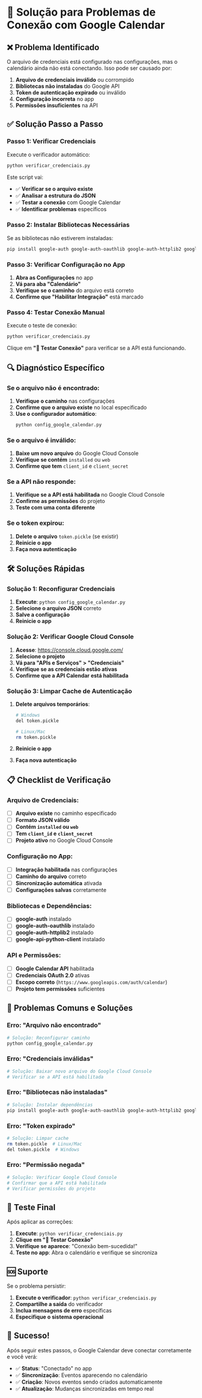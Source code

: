 # 🔧 Solução para Problemas de Conexão com Google Calendar

## ❌ Problema Identificado

O arquivo de credenciais está configurado nas configurações, mas o calendário ainda não está conectando. Isso pode ser causado por:

1. **Arquivo de credenciais inválido** ou corrompido
2. **Bibliotecas não instaladas** do Google API
3. **Token de autenticação expirado** ou inválido
4. **Configuração incorreta** no app
5. **Permissões insuficientes** na API

## ✅ Solução Passo a Passo

### **Passo 1: Verificar Credenciais**

Execute o verificador automático:
```bash
python verificar_credenciais.py
```

Este script vai:
- ✅ **Verificar se o arquivo existe**
- ✅ **Analisar a estrutura do JSON**
- ✅ **Testar a conexão** com Google Calendar
- ✅ **Identificar problemas** específicos

### **Passo 2: Instalar Bibliotecas Necessárias**

Se as bibliotecas não estiverem instaladas:
```bash
pip install google-auth google-auth-oauthlib google-auth-httplib2 google-api-python-client
```

### **Passo 3: Verificar Configuração no App**

1. **Abra as Configurações** no app
2. **Vá para aba "Calendário"**
3. **Verifique se o caminho** do arquivo está correto
4. **Confirme que "Habilitar Integração"** está marcado

### **Passo 4: Testar Conexão Manual**

Execute o teste de conexão:
```bash
python verificar_credenciais.py
```

Clique em **"🔄 Testar Conexão"** para verificar se a API está funcionando.

## 🔍 Diagnóstico Específico

### **Se o arquivo não é encontrado:**

1. **Verifique o caminho** nas configurações
2. **Confirme que o arquivo existe** no local especificado
3. **Use o configurador automático**:
   ```bash
   python config_google_calendar.py
   ```

### **Se o arquivo é inválido:**

1. **Baixe um novo arquivo** do Google Cloud Console
2. **Verifique se contém** `installed` ou `web`
3. **Confirme que tem** `client_id` e `client_secret`

### **Se a API não responde:**

1. **Verifique se a API está habilitada** no Google Cloud Console
2. **Confirme as permissões** do projeto
3. **Teste com uma conta diferente**

### **Se o token expirou:**

1. **Delete o arquivo** `token.pickle` (se existir)
2. **Reinicie o app**
3. **Faça nova autenticação**

## 🛠️ Soluções Rápidas

### **Solução 1: Reconfigurar Credenciais**

1. **Execute**: `python config_google_calendar.py`
2. **Selecione o arquivo JSON** correto
3. **Salve a configuração**
4. **Reinicie o app**

### **Solução 2: Verificar Google Cloud Console**

1. **Acesse**: https://console.cloud.google.com/
2. **Selecione o projeto**
3. **Vá para "APIs e Serviços" > "Credenciais"**
4. **Verifique se as credenciais estão ativas**
5. **Confirme que a API Calendar está habilitada**

### **Solução 3: Limpar Cache de Autenticação**

1. **Delete arquivos temporários**:
   ```bash
   # Windows
   del token.pickle
   
   # Linux/Mac
   rm token.pickle
   ```

2. **Reinicie o app**
3. **Faça nova autenticação**

## 📋 Checklist de Verificação

### **Arquivo de Credenciais:**
- [ ] **Arquivo existe** no caminho especificado
- [ ] **Formato JSON válido**
- [ ] **Contém `installed` ou `web`**
- [ ] **Tem `client_id` e `client_secret`**
- [ ] **Projeto ativo** no Google Cloud Console

### **Configuração no App:**
- [ ] **Integração habilitada** nas configurações
- [ ] **Caminho do arquivo** correto
- [ ] **Sincronização automática** ativada
- [ ] **Configurações salvas** corretamente

### **Bibliotecas e Dependências:**
- [ ] **google-auth** instalado
- [ ] **google-auth-oauthlib** instalado
- [ ] **google-auth-httplib2** instalado
- [ ] **google-api-python-client** instalado

### **API e Permissões:**
- [ ] **Google Calendar API** habilitada
- [ ] **Credenciais OAuth 2.0** ativas
- [ ] **Escopo correto** (`https://www.googleapis.com/auth/calendar`)
- [ ] **Projeto tem permissões** suficientes

## 🚨 Problemas Comuns e Soluções

### **Erro: "Arquivo não encontrado"**
```bash
# Solução: Reconfigurar caminho
python config_google_calendar.py
```

### **Erro: "Credenciais inválidas"**
```bash
# Solução: Baixar novo arquivo do Google Cloud Console
# Verificar se a API está habilitada
```

### **Erro: "Bibliotecas não instaladas"**
```bash
# Solução: Instalar dependências
pip install google-auth google-auth-oauthlib google-auth-httplib2 google-api-python-client
```

### **Erro: "Token expirado"**
```bash
# Solução: Limpar cache
rm token.pickle  # Linux/Mac
del token.pickle  # Windows
```

### **Erro: "Permissão negada"**
```bash
# Solução: Verificar Google Cloud Console
# Confirmar que a API está habilitada
# Verificar permissões do projeto
```

## 🧪 Teste Final

Após aplicar as correções:

1. **Execute**: `python verificar_credenciais.py`
2. **Clique em "🔄 Testar Conexão"**
3. **Verifique se aparece**: "Conexão bem-sucedida!"
4. **Teste no app**: Abra o calendário e verifique se sincroniza

## 🆘 Suporte

Se o problema persistir:

1. **Execute o verificador**: `python verificar_credenciais.py`
2. **Compartilhe a saída** do verificador
3. **Inclua mensagens de erro** específicas
4. **Especifique o sistema operacional**

## 🎉 Sucesso!

Após seguir estes passos, o Google Calendar deve conectar corretamente e você verá:

- ✅ **Status**: "Conectado" no app
- ✅ **Sincronização**: Eventos aparecendo no calendário
- ✅ **Criação**: Novos eventos sendo criados automaticamente
- ✅ **Atualização**: Mudanças sincronizadas em tempo real
